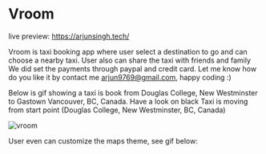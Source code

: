 


# Vroom
live preview: https://arjunsingh.tech/



Vroom is  taxi booking app where user select a destination to go and can choose a nearby taxi.
User also can share the taxi with friends and family
We did set the payments through paypal and credit card.
Let me know how do you like it by contact me  arjun9769@gmail.com, happy coding :)

Below is gif showing a taxi is book from Douglas College, New Westminster to Gastown Vancouver, BC, Canada.
Have a look on black Taxi is moving from start point (Douglas College, New Westminster, BC, Canada)

![vroom](https://user-images.githubusercontent.com/28630022/105336350-fee6ff80-5b8d-11eb-9f97-107a6c358784.gif)



User even can customize the maps theme, see gif below:


